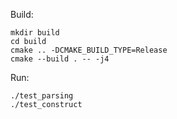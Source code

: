 Build:
```
mkdir build
cd build
cmake .. -DCMAKE_BUILD_TYPE=Release
cmake --build . -- -j4
```
Run:
```
./test_parsing
./test_construct
```
